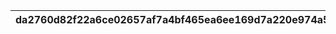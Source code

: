 |da2760d82f22a6ce02657af7a4bf465ea6ee169d7a220e974a5c63df18373ce0|dbff32b1b409daf99a31955e4604f1920d48b55ce1020fca713c0913c1fd9675|f114ad1053950f976ad3e83e7a2f93ce213cb79d83dac77ddb639dc17b4f90f3|537c1cbe265b0dad3839d105cb6ed4ceb54bc6c5b343d51e52107e5daae841cc|6c7a4e818fdc9866f3d64fa2c996b297315672e59afbf6383f663411096850b3|de194727e07c40fdd40feed41083cf47433512275149a52300b7417ee46bd10b|4d8d1b8abd82be440d5c9640581709ed367870e5eb11ba2067e8b437f1355754|f9a4e05e0e5b0c15a085873e002b3c2e69c7a44bc466b1fce8458afc4481fa68|cf52f8afd8ac2adaec39953f11f49f23bdaef47425e2ef6980abebfa29c42a9e|9d5e5113886ec07ed9c26991e1c29a8ed486f5fa9051d122d94f4367d197dbab|b3dc99c40dfa2e84aa9db4f3b541789c69a8573f25b6dc06eaf49180ec57680e|
| --- | --- | --- | --- | --- | --- | --- | --- | --- | --- | --- |